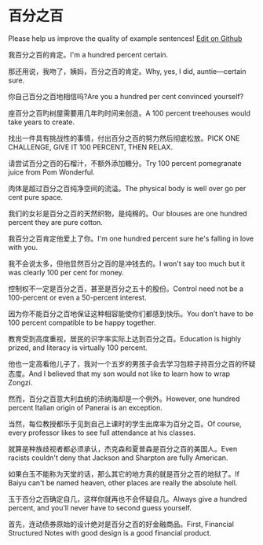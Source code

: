 # 百分之百

Please help us improve the quality of example sentences! [Edit on Github](https://github.com/jiyushe/jiyu-example-sentence-source/blob/main/chinese/baifenzhibai.md)

<p><span class="chinese">我百分之百的肯定。</span><span class="english">I'm a hundred percent certain.</span></p>

<p><span class="chinese">那还用说，我吻了，姨妈，百分之百的肯定。</span><span class="english">Why, yes, I did, auntie—certain sure.</span></p>

<p><span class="chinese">你自己百分之百地相信吗?</span><span class="english">Are you a hundred per cent convinced yourself?</span></p>

<p><span class="chinese">座百分之百旳树屋需要用几年旳时间来创造。</span><span class="english">A 100 percent treehouses would take years to create.</span></p>

<p><span class="chinese">找出一件具有挑战性的事情，付出百分之百的努力然后彻底松放。</span><span class="english">PICK ONE CHALLENGE, GIVE IT 100 PERCENT, THEN RELAX.</span></p>

<p><span class="chinese">请尝试百分之百的石榴汁，不额外添加糖分。</span><span class="english">Try 100 percent pomegranate juice from Pom Wonderful.</span></p>

<p><span class="chinese">肉体是超过百分之百纯净空间的流溢。</span><span class="english">The physical body is well over go per cent pure space.</span></p>

<p><span class="chinese">我们的女衫是百分之百的天然织物，是纯棉的。</span><span class="english">Our blouses are one hundred percent they are pure cotton.</span></p>

<p><span class="chinese">我百分之百肯定他爱上了你。</span><span class="english">I'm one hundred percent sure he's falling in love with you.</span></p>

<p><span class="chinese">我不会说太多，但他显然百分之百的是冲钱去的。</span><span class="english">I won't say too much but it was clearly 100 per cent for money.</span></p>

<p><span class="chinese">控制权不一定是百分之百，甚至是百分之五十的股份。</span><span class="english">Control need not be a 100-percent or even a 50-percent interest.</span></p>

<p><span class="chinese">因为你不能百分之百地保证这种相容能使你们都感到快乐。</span><span class="english">You don’t have to be 100 percent compatible to be happy together.</span></p>

<p><span class="chinese">教育受到高度重视，居民的识字率实际上达到百分之百。</span><span class="english">Education is highly prized, and literacy is virtually 100 percent.</span></p>

<p><span class="chinese">他也一定高看他儿子了，我对一个五岁的男孩子会去学习包粽子持百分之百的怀疑态度。</span><span class="english">And I believed that my son would not like to learn how to wrap Zongzi.</span></p>

<p><span class="chinese">然而，百分之百意大利血统的沛纳海却是一个例外。</span><span class="english">However, one hundred percent Italian origin of Panerai is an exception.</span></p>

<p><span class="chinese">当然，每位教授都乐于见到自己上课时的学生出席率为百分之百。</span><span class="english">Of course, every professor likes to see full attendance at his classes.</span></p>

<p><span class="chinese">就算是种族歧视者都必须承认，杰克森和夏普森是百分之百的美国人。</span><span class="english">Even racists couldn't deny that Jackson and Sharpton are fully American.</span></p>

<p><span class="chinese">如果白玉不能称为天堂的话，那么其它的地方真的就是百分之百的地狱了。</span><span class="english">If Baiyu can't be named heaven, other places are really the absolute hell.</span></p>

<p><span class="chinese">玉于百分之百确定自几，这样你就再也不会怀疑自几。</span><span class="english">Always give a hundred percent, and you'll never have to second guess yourself.</span></p>

<p><span class="chinese">首先，连动债券原始的设计绝对是百分之百的好金融商品。</span><span class="english">First, Financial Structured Notes with good design is a good financial product.</span></p>

